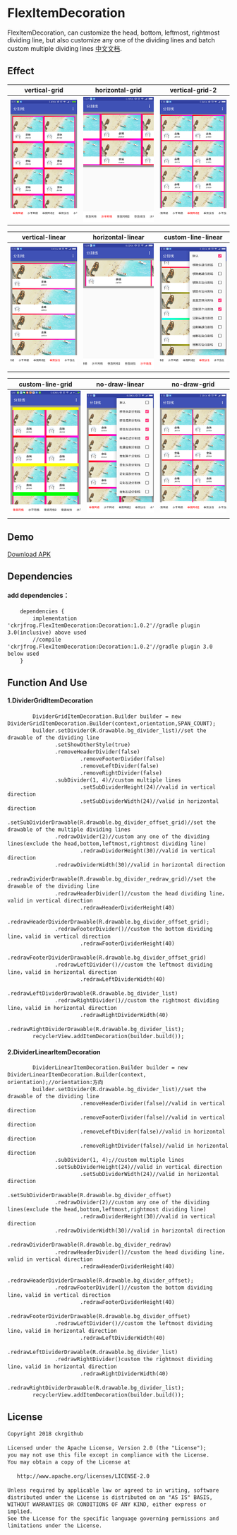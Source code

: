 # FlexItemDecoration
FlexItemDecoration, can customize the head, bottom, leftmost, rightmost dividing line, but also customize any one of the dividing lines and batch custom multiple dividing lines [中文文档](README-ZH.md).

## Effect
| vertical-grid                    | horizontal-grid                  | vertical-grid-2                  |
| -------------------------------- | -------------------------------- | -------------------------------- |
| ![](screenshot/Screenshot_1.png) | ![](screenshot/Screenshot_2.png) | ![](screenshot/Screenshot_3.png) |

| vertical-linear                  | horizontal-linear                | custom-line-linear               |
| -------------------------------- | -------------------------------- | -------------------------------- |
| ![](screenshot/Screenshot_4.png) | ![](screenshot/Screenshot_5.png) | ![](screenshot/Screenshot_6.png) | 

| custom-line-grid                 | no-draw-linear                   | no-draw-grid                     |
| -------------------------------- | -------------------------------- | -------------------------------- |
| ![](screenshot/Screenshot_9.png) | ![](screenshot/Screenshot_8.png) | ![](screenshot/Screenshot_7.png) |

## Demo
[Download APK](apk/app-debug.apk)

## Dependencies
#### add dependencies：
```
	dependencies {
		implementation 'ckrjfrog.FlexItemDecoration:Decoration:1.0.2'//gradle plugin 3.0(inclusive) above used
		//compile 'ckrjfrog.FlexItemDecoration:Decoration:1.0.2'//gradle plugin 3.0 below used
	}
```

## Function And Use
#### 1.DividerGridItemDecoration
```
		DividerGridItemDecoration.Builder builder = new DividerGridItemDecoration.Builder(context,orientation,SPAN_COUNT);
		builder.setDivider(R.drawable.bg_divider_list)//set the drawable of the dividing line
		       .setShowOtherStyle(true)
		       .removeHeaderDivider(false)
                       .removeFooterDivider(false)
                       .removeLeftDivider(false)
                       .removeRightDivider(false)
		       .subDivider(1, 4)//custom multiple lines
                       .setSubDividerHeight(24)//valid in vertical direction
                       .setSubDividerWidth(24)//valid in horizontal direction
                       .setSubDividerDrawable(R.drawable.bg_divider_offset_grid)//set the drawable of the multiple dividing lines
		       .redrawDivider(2)//custom any one of the dividing lines(exclude the head,bottom,leftmost,rightmost dividing line)
                       .redrawDividerHeight(30)//valid in vertical direction
		       .redrawDividerWidth(30)//valid in horizontal direction
                       .redrawDividerDrawable(R.drawable.bg_divider_redraw_grid)//set the drawable of the dividing line
		       .redrawHeaderDivider()//custom the head dividing line，valid in vertical direction
                       .redrawHeaderDividerHeight(40)
                       .redrawHeaderDividerDrawable(R.drawable.bg_divider_offset_grid);
		       .redrawFooterDivider()//custom the bottom dividing line，valid in vertical direction
                       .redrawFooterDividerHeight(40)
                       .redrawFooterDividerDrawable(R.drawable.bg_divider_offset_grid)
		       .redrawLeftDivider()//custom the leftmost dividing line，valid in horizontal direction
                       .redrawLeftDividerWidth(40)
                       .redrawLeftDividerDrawable(R.drawable.bg_divider_list)
		       .redrawRightDivider()//custom the rightmost dividing line，valid in horizontal direction
                       .redrawRightDividerWidth(40)
                       .redrawRightDividerDrawable(R.drawable.bg_divider_list);
		recyclerView.addItemDecoration(builder.build());
```

#### 2.DividerLinearItemDecoration
```
		DividerLinearItemDecoration.Builder builder = new DividerLinearItemDecoration.Builder(context, orientation);//orientation:方向
		builder.setDivider(R.drawable.bg_divider_list)//set the drawable of the dividing line
                       .removeHeaderDivider(false)//valid in vertical direction
                       .removeFooterDivider(false)//valid in vertical direction
                       .removeLeftDivider(false)//valid in horizontal direction
                       .removeRightDivider(false)//valid in horizontal direction
		       .subDivider(1, 4);//custom multiple lines
		       .setSubDividerHeight(24)//valid in vertical direction
                       .setSubDividerWidth(24)//valid in horizontal direction
                       .setSubDividerDrawable(R.drawable.bg_divider_offset)
		       .redrawDivider(2)//custom any one of the dividing lines(exclude the head,bottom,leftmost,rightmost dividing line)
                       .redrawDividerHeight(30)//valid in vertical direction
		       .redrawDividerWidth(30)//valid in horizontal direction
                       .redrawDividerDrawable(R.drawable.bg_divider_redraw)
		       .redrawHeaderDivider()//custom the head dividing line，valid in vertical direction
                       .redrawHeaderDividerHeight(40)
                       .redrawHeaderDividerDrawable(R.drawable.bg_divider_offset);
		       .redrawFooterDivider()//custom the bottom dividing line，valid in vertical direction
                       .redrawFooterDividerHeight(40)
                       .redrawFooterDividerDrawable(R.drawable.bg_divider_offset)
		       .redrawLeftDivider()//custom the leftmost dividing line，valid in horizontal direction
                       .redrawLeftDividerWidth(40)
                       .redrawLeftDividerDrawable(R.drawable.bg_divider_list)
		       .redrawRightDivider()custom the rightmost dividing line，valid in horizontal direction
                       .redrawRightDividerWidth(40)
                       .redrawRightDividerDrawable(R.drawable.bg_divider_list);
		recyclerView.addItemDecoration(builder.build());
```

License
-------

    Copyright 2018 ckrgithub

    Licensed under the Apache License, Version 2.0 (the "License");
    you may not use this file except in compliance with the License.
    You may obtain a copy of the License at

       http://www.apache.org/licenses/LICENSE-2.0

    Unless required by applicable law or agreed to in writing, software
    distributed under the License is distributed on an "AS IS" BASIS,
    WITHOUT WARRANTIES OR CONDITIONS OF ANY KIND, either express or implied.
    See the License for the specific language governing permissions and
    limitations under the License.

